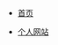 <!-- _navbar.md -->
* [首页](README)
<!-- * [Blender](blender/guide) -->
* [个人网站](https://ricocc.com/)

